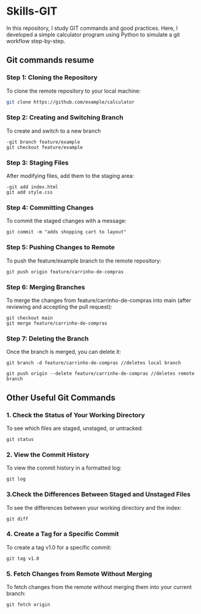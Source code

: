 # Skills-GIT
In this repository, I study GIT commands and good practices. Here, I developed a simple calculator program using Python to simulate a git workflow step-by-step.

## Git commands resume

### Step 1: Cloning the Repository
To clone the remote repository to your local machine:
``` bash
git clone https://github.com/example/calculator
``` 

### Step 2: Creating and Switching Branch
To create and switch to a new branch 
```
-git branch feature/example
git checkout feature/example
```

### Step 3: Staging Files
After modifying files, add them to the staging area:
```
-git add index.html
git add style.css

```

### Step 4: Committing Changes
To commit the staged changes with a message:

```
git commit -m "adds shopping cart to layout"

```
### Step 5: Pushing Changes to Remote
To push the feature/example branch to the remote repository:

```
git push origin feature/carrinho-de-compras

```

### Step 6: Merging Branches
To merge the changes from feature/carrinho-de-compras into main (after reviewing and accepting the pull request):

```
git checkout main
git merge feature/carrinho-de-compras

```

### Step 7: Deleting the Branch

Once the branch is merged, you can delete it:



```
git branch -d feature/carrinho-de-compras //deletes local branch

git push origin --delete feature/carrinho-de-compras //deletes remote branch

```

## Other Useful Git Commands

### 1. Check the Status of Your Working Directory
To see which files are staged, unstaged, or untracked:
```
git status
```
### 2. View the Commit History
To view the commit history in a formatted log:

```
git log
```

### 3.Check the Differences Between Staged and Unstaged Files
To see the differences between your working directory and the index:

```
git diff
```

### 4. Create a Tag for a Specific Commit
To create a tag v1.0 for a specific commit:

```
git tag v1.0
```

### 5. Fetch Changes from Remote Without Merging
To fetch changes from the remote without merging them into your current branch:

```
git fetch origin
```





